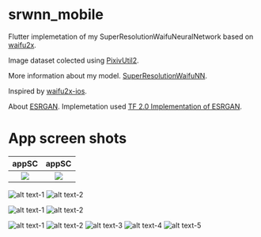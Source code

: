 # srwnn_mobile
 Flutter implemetation of my SuperResolutionWaifuNeuralNetwork based on [waifu2x](https://github.com/nagadomi/waifu2x).
 
 Image dataset colected using [PixivUtil2](https://github.com/Nandaka/PixivUtil2).
 
 More information about my model. [SuperResolutionWaifuNN](https://github.com/Exusai/SuperResolutionWaifuNN).
 
 Inspired by [waifu2x-ios](https://github.com/imxieyi/waifu2x-ios).
 
 About [ESRGAN](https://github.com/xinntao/ESRGAN). Implemetation used [TF 2.0 Implementation of ESRGAN](https://github.com/captain-pool/GSOC/tree/master/E2_ESRGAN).
 
# App screen shots
appSC             |  appSC
:-------------------------:|:-------------------------:
![](https://github.com/Exusai/srwnn_mobile/blob/master/srwnnScrenShots/Screenshot_1599929095.png?raw=true)  |  ![](https://github.com/Exusai/srwnn_mobile/blob/master/srwnnScrenShots/Screenshot_1599929015.png?raw=true)


 ![alt text-1](https://github.com/Exusai/srwnn_mobile/blob/master/srwnnScrenShots/Screenshot_1599929095.png?raw=true) ![alt text-2](https://github.com/Exusai/srwnn_mobile/blob/master/srwnnScrenShots/Screenshot_1599929015.png?raw=true)
 
 ![alt text-1](https://github.com/Exusai/srwnn_mobile/blob/master/srwnnScrenShots/Screenshot_1599929327.png?raw=true) ![alt text-2](https://github.com/Exusai/srwnn_mobile/blob/master/srwnnScrenShots/Screenshot_1599929500.png?raw=true)
 
 ![alt text-1](https://github.com/Exusai/srwnn_mobile/blob/master/srwnnScrenShots/Screenshot_1599929623.png?raw=true) ![alt text-2](https://github.com/Exusai/srwnn_mobile/blob/master/srwnnScrenShots/Screenshot_1599929639.png?raw=true) ![alt text-3](https://github.com/Exusai/srwnn_mobile/blob/master/srwnnScrenShots/Screenshot_1599929660.png?raw=true) ![alt text-4](https://github.com/Exusai/srwnn_mobile/blob/master/srwnnScrenShots/Screenshot_1599929666.png?raw=true) ![alt text-5](https://github.com/Exusai/srwnn_mobile/blob/master/srwnnScrenShots/Screenshot_1599929670.png?raw=true)
